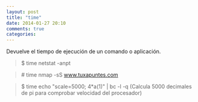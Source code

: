 ```yaml
---
layout: post
title: "time"
date: 2014-01-27 20:10
comments: true
categories: 
---
```

Devuelve el tiempo de ejecución de un comando o aplicación.

>$ time netstat -anpt

>\# time nmap -sS www.tuxapuntes.com

>$ time echo "scale=5000; 4*a(1)" | bc -l -q (Calcula 5000 decimales de pi para comprobar velocidad del procesador)

